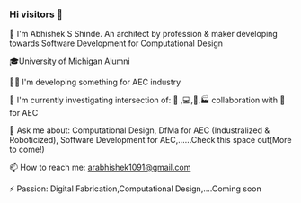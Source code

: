 ### Hi visitors 👋

👨 I'm Abhishek S Shinde. An architect by profession & maker developing towards Software Development for Computational Design

🎓University of Michigan Alumni

👨‍💻 I'm developing something for AEC industry 

🔭 I'm currently investigating intersection of: 🚧 ,💻,🤖,🏭 collaboration with 👷for AEC

💬 Ask me about: Computational Design, DfMa for AEC (Industralized & Roboticized), Software Development for AEC,......Check this space out(More to come!)

📫 How to reach me: arabhishek1091@gmail.com

⚡ Passion: Digital Fabrication,Computational Design,....Coming soon

<!--
**InquisitiveAS/InquisitiveAS** is a ✨ _special_ ✨ repository because its `README.md` (this file) appears on your GitHub profile.

Here are some ideas to get you started:

- 🔭 I’m currently working on ...
- 🌱 I’m currently learning ...
- 👯 I’m looking to collaborate on ...
- 🤔 I’m looking for help with ...
- 💬 Ask me about ...
- 📫 How to reach me: ...
- 😄 Pronouns: ...
- ⚡ Fun fact: ...
-->
